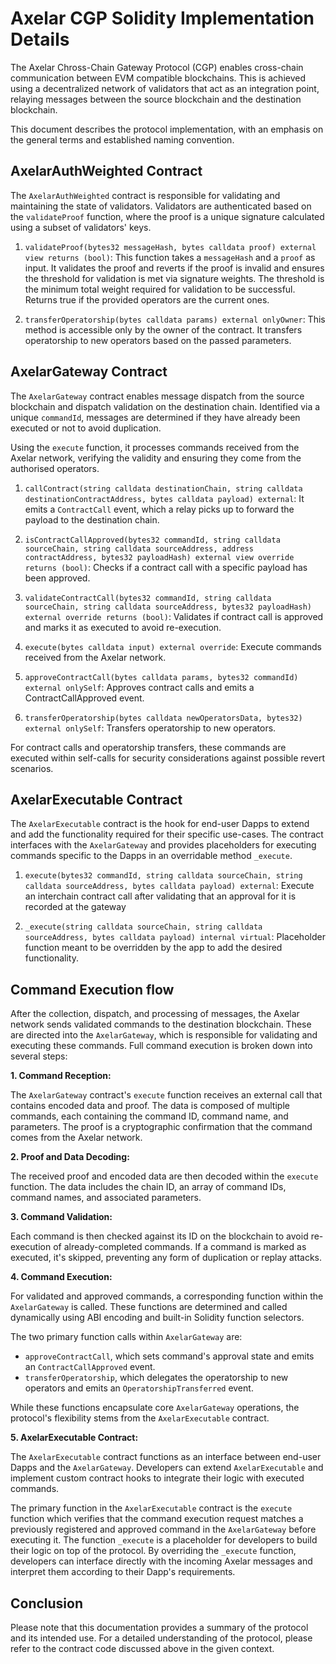 # Axelar CGP Solidity Implementation Details

The Axelar Chross-Chain Gateway Protocol (CGP) enables cross-chain communication between EVM compatible blockchains. This is achieved using a decentralized network of validators that act as an integration point, relaying messages between the source blockchain and the destination blockchain.

This document describes the protocol implementation, with an emphasis on the general terms and established naming convention.

## AxelarAuthWeighted Contract

The `AxelarAuthWeighted` contract is responsible for validating and maintaining the state of validators. Validators are authenticated based on the `validateProof` function, where the proof is a unique signature calculated using a subset of validators' keys.

1. `validateProof(bytes32 messageHash, bytes calldata proof) external view returns (bool)`: This function takes a `messageHash` and a `proof` as input. It validates the proof and reverts if the proof is invalid and ensures the threshold for validation is met via signature weights. The threshold is the minimum total weight required for validation to be successful. Returns true if the provided operators are the current ones.

2. `transferOperatorship(bytes calldata params) external onlyOwner`: This method is accessible only by the owner of the contract. It transfers operatorship to new operators based on the passed parameters.

## AxelarGateway Contract

The `AxelarGateway` contract enables message dispatch from the source blockchain and dispatch validation on the destination chain. Identified via a unique `commandId`, messages are determined if they have already been executed or not to avoid duplication.

Using the `execute` function, it processes commands received from the Axelar network, verifying the validity and ensuring they come from the authorised operators.

1. `callContract(string calldata destinationChain, string calldata destinationContractAddress, bytes calldata payload) external`: It emits a `ContractCall` event, which a relay picks up to forward the payload to the destination chain.

2. `isContractCallApproved(bytes32 commandId, string calldata sourceChain, string calldata sourceAddress, address contractAddress, bytes32 payloadHash) external view override returns (bool)`: Checks if a contract call with a specific payload has been approved.

3. `validateContractCall(bytes32 commandId, string calldata sourceChain, string calldata sourceAddress, bytes32 payloadHash) external override returns (bool)`: Validates if contract call is approved and marks it as executed to avoid re-execution.

4. `execute(bytes calldata input) external override`: Execute commands received from the Axelar network.

5. `approveContractCall(bytes calldata params, bytes32 commandId) external onlySelf`: Approves contract calls and emits a ContractCallApproved event.

6. `transferOperatorship(bytes calldata newOperatorsData, bytes32) external onlySelf`: Transfers operatorship to new operators.

For contract calls and operatorship transfers, these commands are executed within self-calls for security considerations against possible revert scenarios.

## AxelarExecutable Contract

The `AxelarExecutable` contract is the hook for end-user Dapps to extend and add the functionality required for their specific use-cases. The contract interfaces with the `AxelarGateway` and provides placeholders for executing commands specific to the Dapps in an overridable method `_execute`.

1. `execute(bytes32 commandId, string calldata sourceChain, string calldata sourceAddress, bytes calldata payload) external`: Execute an interchain contract call after validating that an approval for it is recorded at the gateway

2. `_execute(string calldata sourceChain, string calldata sourceAddress, bytes calldata payload) internal virtual`: Placeholder function meant to be overridden by the app to add the desired functionality.

## Command Execution flow

After the collection, dispatch, and processing of messages, the Axelar network sends validated commands to the destination blockchain. These are directed into the `AxelarGateway`, which is responsible for validating and executing these commands. Full command execution is broken down into several steps:

**1. Command Reception:**

The `AxelarGateway` contract's `execute` function receives an external call that contains encoded data and proof.
The data is composed of multiple commands, each containing the command ID, command name, and parameters. The proof is a cryptographic confirmation that the command comes from the Axelar network.

**2. Proof and Data Decoding:**

The received proof and encoded data are then decoded within the `execute` function. The data includes the chain ID, an array of command IDs, command names, and associated parameters.

**3. Command Validation:**

Each command is then checked against its ID on the blockchain to avoid re-execution of already-completed commands. If a command is marked as executed, it's skipped, preventing any form of duplication or replay attacks.

**4. Command Execution:**

For validated and approved commands, a corresponding function within the `AxelarGateway` is called. These functions are determined and called dynamically using ABI encoding and built-in Solidity function selectors.

The two primary function calls within `AxelarGateway` are:

- `approveContractCall`, which sets command's approval state and emits an `ContractCallApproved` event.
- `transferOperatorship`, which delegates the operatorship to new operators and emits an `OperatorshipTransferred` event.

While these functions encapsulate core `AxelarGateway` operations, the protocol's flexibility stems from the `AxelarExecutable` contract.

**5. AxelarExecutable Contract:**

The `AxelarExecutable` contract functions as an interface between end-user Dapps and the `AxelarGateway`. Developers can extend `AxelarExecutable` and implement custom contract hooks to integrate their logic with executed commands.

The primary function in the `AxelarExecutable` contract is the `execute` function which verifies that the command execution request matches a previously registered and approved command in the `AxelarGateway` before executing it.
The function `_execute` is a placeholder for developers to build their logic on top of the protocol.
By overriding the `_execute` function, developers can interface directly with the incoming Axelar messages and interpret them according to their Dapp's requirements.

## Conclusion

Please note that this documentation provides a summary of the protocol and its intended use. For a detailed understanding of the protocol, please refer to the contract code discussed above in the given context.